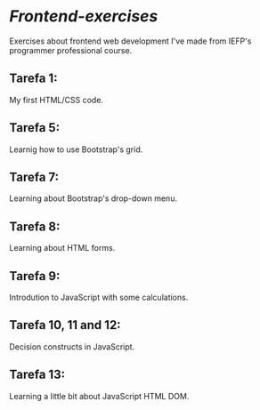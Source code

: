 # <em>Frontend-exercises</em>
Exercises about frontend web development I've made from IEFP's programmer professional course.

## Tarefa 1:
My first HTML/CSS code. 

## Tarefa 5:
Learnig how to use Bootstrap's grid.


## Tarefa 7:
Learning about Bootstrap's drop-down menu.

## Tarefa 8:
Learning about HTML forms.

## Tarefa 9:
Introdution to JavaScript with some calculations.

## Tarefa 10, 11 and 12:
Decision constructs in JavaScript.

## Tarefa 13:
Learning a little bit about JavaScript HTML DOM.
